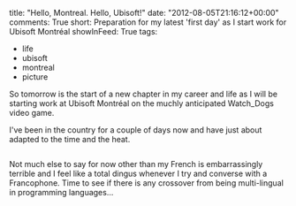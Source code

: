 title: "Hello, Montreal. Hello, Ubisoft!"
date: "2012-08-05T21:16:12+00:00"
comments: True
short: Preparation for my latest 'first day' as I start work for Ubisoft Montréal 
showInFeed: True
tags:
- life
- ubisoft
- montreal
- picture

So tomorrow is the start of a new chapter in my career and life as I will be starting work at Ubisoft Montréal on the muchly anticipated Watch_Dogs video game.

I've been in the country for a couple of days now and have just about adapted to the time and the heat.

<a href="http://imgur.com/4X0wz">
<img class="article" title="Downtown Montréal from the 15th floor of the Trylon" src="http://i.imgur.com/9Vsiu.jpg" alt=""/>
</a>

Not much else to say for now other than my French is embarrassingly terrible and I feel like a total dingus whenever I try and converse with a Francophone. Time to see if there is any crossover from being multi-lingual in programming languages...

